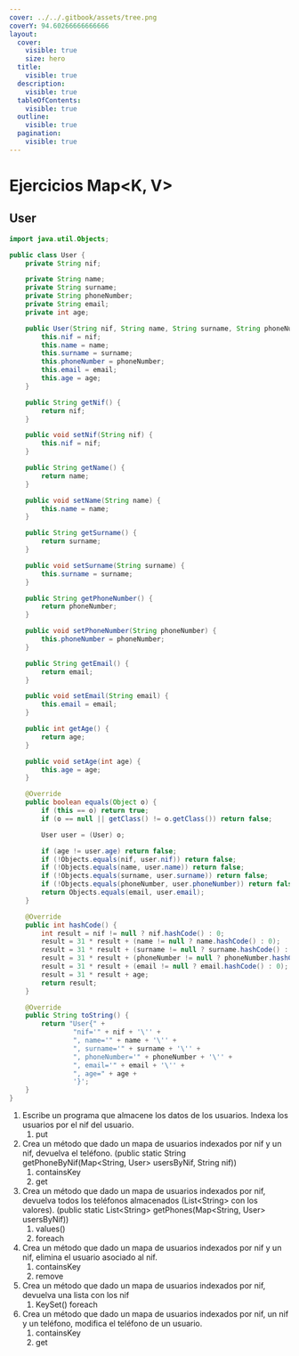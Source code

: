 ```yaml
---
cover: ../../.gitbook/assets/tree.png
coverY: 94.60266666666666
layout:
  cover:
    visible: true
    size: hero
  title:
    visible: true
  description:
    visible: true
  tableOfContents:
    visible: true
  outline:
    visible: true
  pagination:
    visible: true
---
```


# Ejercicios Map\<K, V>

## User

```java
import java.util.Objects;

public class User {
    private String nif;

    private String name;
    private String surname;
    private String phoneNumber;
    private String email;
    private int age;

    public User(String nif, String name, String surname, String phoneNumber, String email, int age) {
        this.nif = nif;
        this.name = name;
        this.surname = surname;
        this.phoneNumber = phoneNumber;
        this.email = email;
        this.age = age;
    }

    public String getNif() {
        return nif;
    }

    public void setNif(String nif) {
        this.nif = nif;
    }

    public String getName() {
        return name;
    }

    public void setName(String name) {
        this.name = name;
    }

    public String getSurname() {
        return surname;
    }

    public void setSurname(String surname) {
        this.surname = surname;
    }

    public String getPhoneNumber() {
        return phoneNumber;
    }

    public void setPhoneNumber(String phoneNumber) {
        this.phoneNumber = phoneNumber;
    }

    public String getEmail() {
        return email;
    }

    public void setEmail(String email) {
        this.email = email;
    }

    public int getAge() {
        return age;
    }

    public void setAge(int age) {
        this.age = age;
    }

    @Override
    public boolean equals(Object o) {
        if (this == o) return true;
        if (o == null || getClass() != o.getClass()) return false;

        User user = (User) o;

        if (age != user.age) return false;
        if (!Objects.equals(nif, user.nif)) return false;
        if (!Objects.equals(name, user.name)) return false;
        if (!Objects.equals(surname, user.surname)) return false;
        if (!Objects.equals(phoneNumber, user.phoneNumber)) return false;
        return Objects.equals(email, user.email);
    }

    @Override
    public int hashCode() {
        int result = nif != null ? nif.hashCode() : 0;
        result = 31 * result + (name != null ? name.hashCode() : 0);
        result = 31 * result + (surname != null ? surname.hashCode() : 0);
        result = 31 * result + (phoneNumber != null ? phoneNumber.hashCode() : 0);
        result = 31 * result + (email != null ? email.hashCode() : 0);
        result = 31 * result + age;
        return result;
    }

    @Override
    public String toString() {
        return "User{" +
                "nif='" + nif + '\'' +
                ", name='" + name + '\'' +
                ", surname='" + surname + '\'' +
                ", phoneNumber='" + phoneNumber + '\'' +
                ", email='" + email + '\'' +
                ", age=" + age +
                '}';
    }
}

```

1. Escribe un programa que almacene los datos de los usuarios. Indexa los usuarios por el nif del usuario.
   1. put
2. Crea un método que dado un mapa de usuarios indexados por nif y un nif, devuelva el teléfono. (public static String getPhoneByNif(Map\<String, User> usersByNif, String nif))
   1. containsKey
   2. get
3. Crea un método que dado un mapa de usuarios indexados por nif, devuelva todos los teléfonos almacenados (List\<String> con los valores). (public static List\<String> getPhones(Map\<String, User> usersByNif))
   1. values()
   2. foreach
4. Crea un método que dado un mapa de usuarios indexados por nif y un nif, elimina el usuario asociado al nif.
   1. containsKey
   2. remove
5. Crea un método que dado un mapa de usuarios indexados por nif, devuelva una lista con los nif
   1. KeySet() foreach
6. Crea un método que dado un mapa de usuarios indexados por nif, un nif y un teléfono, modifica el teléfono de un usuario.
   1. containsKey
   2. get
